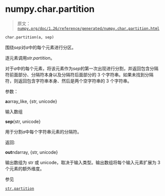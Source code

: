 # numpy.char.partition

> 原文：[`numpy.org/doc/1.26/reference/generated/numpy.char.partition.html`](https://numpy.org/doc/1.26/reference/generated/numpy.char.partition.html)

```py
char.partition(a, sep)
```

围绕*sep*对*a*中的每个元素进行分区。

逐元素调用*str.partition*。

对于*a*中的每个元素，将该元素作为*sep*的第一次出现进行分割，并返回包含分隔符前面部分、分隔符本身以及分隔符后面部分的 3 个字符串。如果未找到分隔符，则返回包含字符串本身、然后是两个空字符串的 3 个字符串。

参数：

**a**array_like, {str, unicode}

输入数组

**sep**{str, unicode}

用于分割*a*中每个字符串元素的分隔符。

返回:

**out**ndarray, {str, unicode}

输出数组为 str 或 unicode，取决于输入类型。输出数组将每个输入元素扩展为 3 个元素的额外维度。

参见

[`str.partition`](https://docs.python.org/3/library/stdtypes.html#str.partition "(在 Python v3.11 中)")
